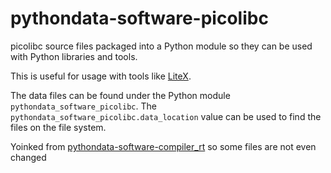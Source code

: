 # pythondata-software-picolibc

picolibc source files packaged into a Python module so they can be used with Python libraries and tools.

This is useful for usage with tools like
[LiteX](https://github.com/enjoy-digital/litex.git).

The data files can be found under the Python module `pythondata_software_picolibc`. The
`pythondata_software_picolibc.data_location` value can be used to find the files on the file
system.

Yoinked from [pythondata-software-compiler_rt](https://github.com/litex-hub/pythondata-software-compiler_rt)
so some files are not even changed
